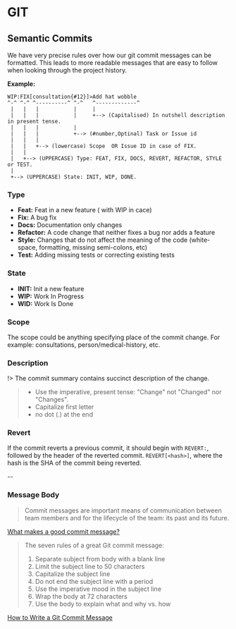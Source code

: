 # GIT

## Semantic Commits

We have very precise rules over how our git commit messages can be formatted. This leads to more readable messages that are easy to follow when looking through the project history.

**Example:**
```
WIP:FIX[consultation{#12}]>Add hat wobble
^-^ ^-^ ^----------^ ^-^   ^-------------^
 |   |   |           |     |
 |   |   |           |     +--> (Capitalised) In nutshell description in present tense.
 |   |   |           |
 |   |   |           +--> (#number,Optinal) Task or Issue id 
 |   |   |
 |   |   +--> (lowercase) Scope  OR Issue ID in case of FIX.
 |   |
 |   +--> (UPPERCASE) Type: FEAT, FIX, DOCS, REVERT, REFACTOR, STYLE or TEST. 
 |
 +--> (UPPERCASE) State: INIT, WIP, DONE.
```

### Type
- **Feat:** Feat in a new feature ( with WIP in cace)
- **Fix:** A bug fix
- **Docs:** Documentation only changes
- **Refactor:** A code change that neither fixes a bug nor adds a feature
- **Style:** Changes that do not affect the meaning of the code (white-space, formatting, missing semi-colons, etc)
- **Test:** Adding missing tests or correcting existing tests

### State
- **INIT:** Init a new feature
- **WIP:**  Work In Progress
- **WID:**  Work Is Done

### Scope
The scope could be anything specifying place of the commit change. For example: consultations, person/medical-history, etc.

### Description
!> The commit summary contains succinct description of the change.

> * Use the imperative, present tense: "Change" not "Changed" nor "Changes".
> * Capitalize first letter
> * no dot (.) at the end

### Revert
If the commit reverts a previous commit, it should begin with ``REVERT:``, followed by the header of the reverted commit. ``REVERT[<hash>]``, where the hash is the SHA of the commit being reverted.

--

### Message Body

> Commit messages are important means of communication between team members and for the lifecycle of the team: its past and its future.

[What makes a good commit message?](https://hackernoon.com/what-makes-a-good-commit-message-995d23687ad#.w6cv0f8f6)

> The seven rules of a great Git commit message:
> 
> 1. Separate subject from body with a blank line
> 2. Limit the subject line to 50 characters
> 3. Capitalize the subject line
> 4. Do not end the subject line with a period
> 5. Use the imperative mood in the subject line
> 6. Wrap the body at 72 characters
> 7. Use the body to explain what and why vs. how


[How to Write a Git Commit Message](http://chris.beams.io/posts/git-commit/)
